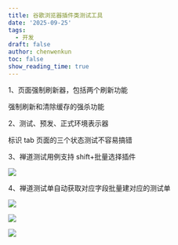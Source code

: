 ```yaml
---
title: 谷歌浏览器插件类测试工具
date: '2025-09-25'
tags:
  - 开发
draft: false
author: chenwenkun
toc: false
show_reading_time: true
---
```

1、页面强制刷新器，包括两个刷新功能

强制刷新和清除缓存的强杀功能

2、测试、预发、正式环境表示器

标识 tab 页面的三个状态测试不容易搞错

3、禅道测试用例支持 shift+批量选择插件

![](https://prod-files-secure.s3.us-west-2.amazonaws.com/c205fb54-92b2-4987-8be3-972b67d27acc/7ca8990d-2ef0-4ad6-8256-c807dbb8b3d5/image.png?X-Amz-Algorithm=AWS4-HMAC-SHA256&X-Amz-Content-Sha256=UNSIGNED-PAYLOAD&X-Amz-Credential=ASIAZI2LB4665LJGNRAV%2F20251015%2Fus-west-2%2Fs3%2Faws4_request&X-Amz-Date=20251015T122242Z&X-Amz-Expires=3600&X-Amz-Security-Token=IQoJb3JpZ2luX2VjEMz%2F%2F%2F%2F%2F%2F%2F%2F%2F%2FwEaCXVzLXdlc3QtMiJHMEUCIQDA5xxWT55dbmi9ePd%2Fr8NY6uJ8G91R8x86kpTP3rLB%2BgIgfX%2BSV%2F8ifRyrLKbYldOb5%2B0qkRFy04L%2BPTYRFKs6RLMq%2FwMIdRAAGgw2Mzc0MjMxODM4MDUiDKv8nBB%2Bpp2JOVdvWircA4Kns%2BJCn2Acw7B4ELKDRkB3XlXxdHKtEWL0JiYmjeY3lw0WZDHFvPBUG4fgurkGSe7N5Ezu8sYiNKt%2BGjqi90xtMWwmHlSGoPB%2BJLoGdBG1TD9U614C0w5pA7J6ppZbhwoa5wiQWO5Vk6QSVkBGtCij7qqwebqaJ65a3%2BZM6qhPLMWMnXJQ%2FwUfo6eM3ZZdEq8MFyaAwj08rcvZPDg22pML2ZCkwMPQTxqM0PvwNgjL58jK1ryLHkyqpsXdfA7Q1UOLrrZLxi%2B7g1xMqV3svO8CDKucXxa7UY1%2FpebVnpvi7C0BNSv8dZXBnuGA0AlB7z6%2BBtjqs2AbkMtKwE%2Bkkh7mFopHrJKmap4a7q5R%2FHFviJWG01Iz2inPF8erK%2FZvj%2F%2BL%2F7ZCIkvGbo05lRdwSB4b8gyIMsV90Bst2JSJ9912dhwj2n%2BV7k%2BG1iRicyOIBGgcny%2B7K60EXw1IhVSSRSUf4RIdg9A2s%2F9Qcz7%2B%2BEoL%2Bkupa3ruFGl3uvoYqtpYxm%2F8L%2BrjdmxfTBm8ScHFUVHrguBJBSHZR6a6JIkQ5qoUYyhIjiLNik1Jfp7znJ3cV4KM6M%2BBFGhZLHZvOU8cHZAdq6WZ8HUv4MxPWCLiM3tUzTHR2nMzqxBJ3kwTMJ%2BOvscGOqUBTih%2FgHt0SqSTdHcJV%2FLXf8qnan3Md3e9Sse5iwbOUnbaEw3t0LZrGyRuldwpo6I8Hax6HcqmtJVbC4o1MQVNxdcsJEORDkbktCikxT7I0kmZt7PUr9wUYUeuauTwoZXZxiwjtmEUDNhyekH0fBrVUf4VDZA7cyPq01Ox6Q2P4Cc1n87AWILW7xMbiOl7dp5c2RvgJ2Aa6VWDvZqL3RNkHSDgLJTU&X-Amz-Signature=94e98b261e963c9420407b167f2286484d9e5199bc14bf79ff28407c0fc3406d&X-Amz-SignedHeaders=host&x-amz-checksum-mode=ENABLED&x-id=GetObject)

4、禅道测试单自动获取对应字段批量建对应的测试单

![](https://prod-files-secure.s3.us-west-2.amazonaws.com/c205fb54-92b2-4987-8be3-972b67d27acc/1ea39b01-dd1c-4a56-bb09-4fe87447f5c7/image.png?X-Amz-Algorithm=AWS4-HMAC-SHA256&X-Amz-Content-Sha256=UNSIGNED-PAYLOAD&X-Amz-Credential=ASIAZI2LB4665LJGNRAV%2F20251015%2Fus-west-2%2Fs3%2Faws4_request&X-Amz-Date=20251015T122242Z&X-Amz-Expires=3600&X-Amz-Security-Token=IQoJb3JpZ2luX2VjEMz%2F%2F%2F%2F%2F%2F%2F%2F%2F%2FwEaCXVzLXdlc3QtMiJHMEUCIQDA5xxWT55dbmi9ePd%2Fr8NY6uJ8G91R8x86kpTP3rLB%2BgIgfX%2BSV%2F8ifRyrLKbYldOb5%2B0qkRFy04L%2BPTYRFKs6RLMq%2FwMIdRAAGgw2Mzc0MjMxODM4MDUiDKv8nBB%2Bpp2JOVdvWircA4Kns%2BJCn2Acw7B4ELKDRkB3XlXxdHKtEWL0JiYmjeY3lw0WZDHFvPBUG4fgurkGSe7N5Ezu8sYiNKt%2BGjqi90xtMWwmHlSGoPB%2BJLoGdBG1TD9U614C0w5pA7J6ppZbhwoa5wiQWO5Vk6QSVkBGtCij7qqwebqaJ65a3%2BZM6qhPLMWMnXJQ%2FwUfo6eM3ZZdEq8MFyaAwj08rcvZPDg22pML2ZCkwMPQTxqM0PvwNgjL58jK1ryLHkyqpsXdfA7Q1UOLrrZLxi%2B7g1xMqV3svO8CDKucXxa7UY1%2FpebVnpvi7C0BNSv8dZXBnuGA0AlB7z6%2BBtjqs2AbkMtKwE%2Bkkh7mFopHrJKmap4a7q5R%2FHFviJWG01Iz2inPF8erK%2FZvj%2F%2BL%2F7ZCIkvGbo05lRdwSB4b8gyIMsV90Bst2JSJ9912dhwj2n%2BV7k%2BG1iRicyOIBGgcny%2B7K60EXw1IhVSSRSUf4RIdg9A2s%2F9Qcz7%2B%2BEoL%2Bkupa3ruFGl3uvoYqtpYxm%2F8L%2BrjdmxfTBm8ScHFUVHrguBJBSHZR6a6JIkQ5qoUYyhIjiLNik1Jfp7znJ3cV4KM6M%2BBFGhZLHZvOU8cHZAdq6WZ8HUv4MxPWCLiM3tUzTHR2nMzqxBJ3kwTMJ%2BOvscGOqUBTih%2FgHt0SqSTdHcJV%2FLXf8qnan3Md3e9Sse5iwbOUnbaEw3t0LZrGyRuldwpo6I8Hax6HcqmtJVbC4o1MQVNxdcsJEORDkbktCikxT7I0kmZt7PUr9wUYUeuauTwoZXZxiwjtmEUDNhyekH0fBrVUf4VDZA7cyPq01Ox6Q2P4Cc1n87AWILW7xMbiOl7dp5c2RvgJ2Aa6VWDvZqL3RNkHSDgLJTU&X-Amz-Signature=87de6f494f93cd01efb776089dd7898826b940b86c15dbbf785b0a943690ead3&X-Amz-SignedHeaders=host&x-amz-checksum-mode=ENABLED&x-id=GetObject)

![](https://prod-files-secure.s3.us-west-2.amazonaws.com/c205fb54-92b2-4987-8be3-972b67d27acc/fa727f1d-546c-42aa-9508-d8d3d1275bcd/image.png?X-Amz-Algorithm=AWS4-HMAC-SHA256&X-Amz-Content-Sha256=UNSIGNED-PAYLOAD&X-Amz-Credential=ASIAZI2LB4665LJGNRAV%2F20251015%2Fus-west-2%2Fs3%2Faws4_request&X-Amz-Date=20251015T122242Z&X-Amz-Expires=3600&X-Amz-Security-Token=IQoJb3JpZ2luX2VjEMz%2F%2F%2F%2F%2F%2F%2F%2F%2F%2FwEaCXVzLXdlc3QtMiJHMEUCIQDA5xxWT55dbmi9ePd%2Fr8NY6uJ8G91R8x86kpTP3rLB%2BgIgfX%2BSV%2F8ifRyrLKbYldOb5%2B0qkRFy04L%2BPTYRFKs6RLMq%2FwMIdRAAGgw2Mzc0MjMxODM4MDUiDKv8nBB%2Bpp2JOVdvWircA4Kns%2BJCn2Acw7B4ELKDRkB3XlXxdHKtEWL0JiYmjeY3lw0WZDHFvPBUG4fgurkGSe7N5Ezu8sYiNKt%2BGjqi90xtMWwmHlSGoPB%2BJLoGdBG1TD9U614C0w5pA7J6ppZbhwoa5wiQWO5Vk6QSVkBGtCij7qqwebqaJ65a3%2BZM6qhPLMWMnXJQ%2FwUfo6eM3ZZdEq8MFyaAwj08rcvZPDg22pML2ZCkwMPQTxqM0PvwNgjL58jK1ryLHkyqpsXdfA7Q1UOLrrZLxi%2B7g1xMqV3svO8CDKucXxa7UY1%2FpebVnpvi7C0BNSv8dZXBnuGA0AlB7z6%2BBtjqs2AbkMtKwE%2Bkkh7mFopHrJKmap4a7q5R%2FHFviJWG01Iz2inPF8erK%2FZvj%2F%2BL%2F7ZCIkvGbo05lRdwSB4b8gyIMsV90Bst2JSJ9912dhwj2n%2BV7k%2BG1iRicyOIBGgcny%2B7K60EXw1IhVSSRSUf4RIdg9A2s%2F9Qcz7%2B%2BEoL%2Bkupa3ruFGl3uvoYqtpYxm%2F8L%2BrjdmxfTBm8ScHFUVHrguBJBSHZR6a6JIkQ5qoUYyhIjiLNik1Jfp7znJ3cV4KM6M%2BBFGhZLHZvOU8cHZAdq6WZ8HUv4MxPWCLiM3tUzTHR2nMzqxBJ3kwTMJ%2BOvscGOqUBTih%2FgHt0SqSTdHcJV%2FLXf8qnan3Md3e9Sse5iwbOUnbaEw3t0LZrGyRuldwpo6I8Hax6HcqmtJVbC4o1MQVNxdcsJEORDkbktCikxT7I0kmZt7PUr9wUYUeuauTwoZXZxiwjtmEUDNhyekH0fBrVUf4VDZA7cyPq01Ox6Q2P4Cc1n87AWILW7xMbiOl7dp5c2RvgJ2Aa6VWDvZqL3RNkHSDgLJTU&X-Amz-Signature=9a3c17f995d0bb72030178881dbbcde1e67825d4b69dab118605facb02cdc676&X-Amz-SignedHeaders=host&x-amz-checksum-mode=ENABLED&x-id=GetObject)

![](https://prod-files-secure.s3.us-west-2.amazonaws.com/c205fb54-92b2-4987-8be3-972b67d27acc/2a374ca8-3be3-4978-8ee1-2331f1db0267/image.png?X-Amz-Algorithm=AWS4-HMAC-SHA256&X-Amz-Content-Sha256=UNSIGNED-PAYLOAD&X-Amz-Credential=ASIAZI2LB4665LJGNRAV%2F20251015%2Fus-west-2%2Fs3%2Faws4_request&X-Amz-Date=20251015T122242Z&X-Amz-Expires=3600&X-Amz-Security-Token=IQoJb3JpZ2luX2VjEMz%2F%2F%2F%2F%2F%2F%2F%2F%2F%2FwEaCXVzLXdlc3QtMiJHMEUCIQDA5xxWT55dbmi9ePd%2Fr8NY6uJ8G91R8x86kpTP3rLB%2BgIgfX%2BSV%2F8ifRyrLKbYldOb5%2B0qkRFy04L%2BPTYRFKs6RLMq%2FwMIdRAAGgw2Mzc0MjMxODM4MDUiDKv8nBB%2Bpp2JOVdvWircA4Kns%2BJCn2Acw7B4ELKDRkB3XlXxdHKtEWL0JiYmjeY3lw0WZDHFvPBUG4fgurkGSe7N5Ezu8sYiNKt%2BGjqi90xtMWwmHlSGoPB%2BJLoGdBG1TD9U614C0w5pA7J6ppZbhwoa5wiQWO5Vk6QSVkBGtCij7qqwebqaJ65a3%2BZM6qhPLMWMnXJQ%2FwUfo6eM3ZZdEq8MFyaAwj08rcvZPDg22pML2ZCkwMPQTxqM0PvwNgjL58jK1ryLHkyqpsXdfA7Q1UOLrrZLxi%2B7g1xMqV3svO8CDKucXxa7UY1%2FpebVnpvi7C0BNSv8dZXBnuGA0AlB7z6%2BBtjqs2AbkMtKwE%2Bkkh7mFopHrJKmap4a7q5R%2FHFviJWG01Iz2inPF8erK%2FZvj%2F%2BL%2F7ZCIkvGbo05lRdwSB4b8gyIMsV90Bst2JSJ9912dhwj2n%2BV7k%2BG1iRicyOIBGgcny%2B7K60EXw1IhVSSRSUf4RIdg9A2s%2F9Qcz7%2B%2BEoL%2Bkupa3ruFGl3uvoYqtpYxm%2F8L%2BrjdmxfTBm8ScHFUVHrguBJBSHZR6a6JIkQ5qoUYyhIjiLNik1Jfp7znJ3cV4KM6M%2BBFGhZLHZvOU8cHZAdq6WZ8HUv4MxPWCLiM3tUzTHR2nMzqxBJ3kwTMJ%2BOvscGOqUBTih%2FgHt0SqSTdHcJV%2FLXf8qnan3Md3e9Sse5iwbOUnbaEw3t0LZrGyRuldwpo6I8Hax6HcqmtJVbC4o1MQVNxdcsJEORDkbktCikxT7I0kmZt7PUr9wUYUeuauTwoZXZxiwjtmEUDNhyekH0fBrVUf4VDZA7cyPq01Ox6Q2P4Cc1n87AWILW7xMbiOl7dp5c2RvgJ2Aa6VWDvZqL3RNkHSDgLJTU&X-Amz-Signature=b08095afca656f164b06a6a81999306f940aa35417349dd958b174a40481097d&X-Amz-SignedHeaders=host&x-amz-checksum-mode=ENABLED&x-id=GetObject)
